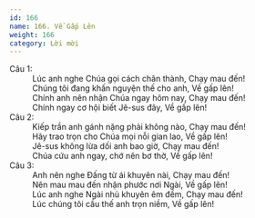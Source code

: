 ```yaml
---
id: 166
name: 166. Về Gấp Lên
weight: 166
category: Lời mời
---
```

<dl><dt>Câu 1:</dt><dd data-verse="1">Lúc anh nghe Chúa gọi cách chân thành, Chạy mau đến! <br/> Chúng tôi đang khấn nguyện thế cho anh, Về gấp lên! <br/>Chính anh nên nhận Chúa ngay hôm nay, Chạy mau đến! <br/>Chính ngay cơ hội biết Jê-sus đây, Về gấp lên! </dd><dt>Câu 2:</dt><dd data-verse="2">Kiếp trần anh gánh nặng phải không nào, Chạy mau đến! <br/>Hãy trao trọn cho Chúa mọi nỗi gian lao, Về gấp lên! <br/>Jê-sus không lừa dối anh bao giờ, Chạy mau đến! <br/>Chúa cứu anh ngay, chớ nên bơ thờ, Về gấp lên! </dd><dt>Câu 3:</dt><dd data-verse="3">Anh nên nghe Đấng từ ái khuyên nài, Chạy mau đến! <br/>Nên mau mau đến nhận phước nơi Ngài, Về gấp lên! <br/>Lúc anh nghe Ngài nhủ khuyên êm đềm, Chạy mau đến! <br/>Lúc chúng tôi cầu thế anh trọn niềm, Về gấp lên! </dd></dl>
